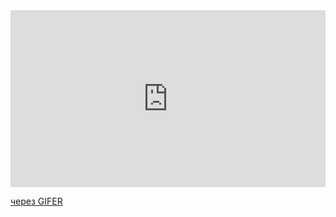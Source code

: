 <div style="padding-top:56.200%;position:relative;"><iframe src="https://gifer.com/embed/V61Q" width="100%" height="100%" style="position:absolute;top:0;left:0;" frameBorder="0" allowFullScreen></iframe></div><p><a href="https://gifer.com">через GIFER</a></p>
